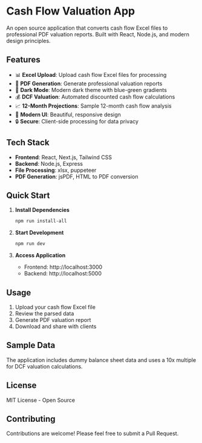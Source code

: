 # Cash Flow Valuation App

An open source application that converts cash flow Excel files to professional PDF valuation reports. Built with React, Node.js, and modern design principles.

## Features

- 📊 **Excel Upload**: Upload cash flow Excel files for processing
- 📄 **PDF Generation**: Generate professional valuation reports
- 🌙 **Dark Mode**: Modern dark theme with blue-green gradients
- 💰 **DCF Valuation**: Automated discounted cash flow calculations
- 📈 **12-Month Projections**: Sample 12-month cash flow analysis
- 🎨 **Modern UI**: Beautiful, responsive design
- 🔒 **Secure**: Client-side processing for data privacy

## Tech Stack

- **Frontend**: React, Next.js, Tailwind CSS
- **Backend**: Node.js, Express
- **File Processing**: xlsx, puppeteer
- **PDF Generation**: jsPDF, HTML to PDF conversion

## Quick Start

1. **Install Dependencies**
   ```bash
   npm run install-all
   ```

2. **Start Development**
   ```bash
   npm run dev
   ```

3. **Access Application**
   - Frontend: http://localhost:3000
   - Backend: http://localhost:5000

## Usage

1. Upload your cash flow Excel file
2. Review the parsed data
3. Generate PDF valuation report
4. Download and share with clients

## Sample Data

The application includes dummy balance sheet data and uses a 10x multiple for DCF valuation calculations.

## License

MIT License - Open Source

## Contributing

Contributions are welcome! Please feel free to submit a Pull Request.
